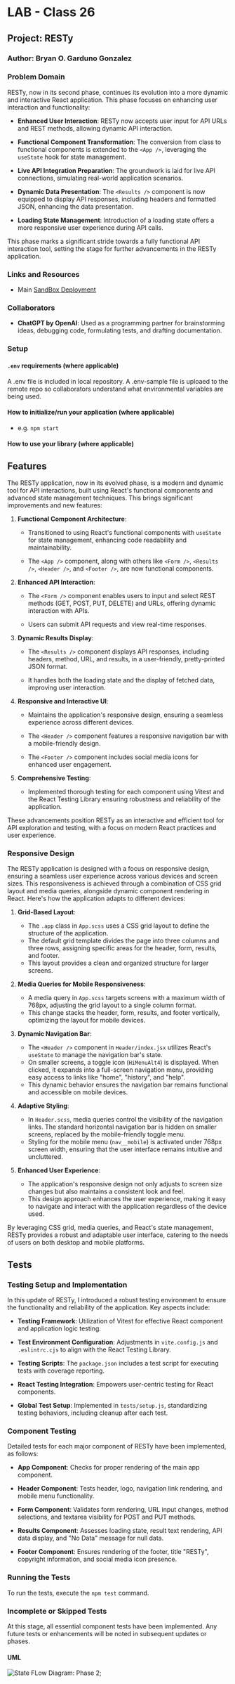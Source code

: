 # LAB - Class 26

## Project: RESTy

### Author: Bryan O. Garduno Gonzalez

### **Problem Domain**

RESTy, now in its second phase, continues its evolution into a more dynamic and interactive React application. This phase focuses on enhancing user interaction and functionality:

- **Enhanced User Interaction**: RESTy now accepts user input for API URLs and REST methods, allowing dynamic API interaction.

- **Functional Component Transformation**: The conversion from class to functional components is extended to the `<App />`, leveraging the `useState` hook for state management.

- **Live API Integration Preparation**: The groundwork is laid for live API connections, simulating real-world application scenarios. 

- **Dynamic Data Presentation**: The `<Results />` component is now equipped to display API responses, including headers and formatted JSON, enhancing the data presentation.

- **Loading State Management**: Introduction of a loading state offers a more responsive user experience during API calls.

This phase marks a significant stride towards a fully functional API interaction tool, setting the stage for further advancements in the RESTy application.

### Links and Resources

- Main [SandBox Deployment](https://qf2rg6-5173.csb.app/)

### Collaborators

- **ChatGPT by OpenAI**: Used as a programming partner for brainstorming ideas, debugging code, formulating tests, and drafting documentation.

### Setup

#### `.env` requirements (where applicable)

A .env file is included in local repository. A .env-sample file is uploaed to the remote repo so collaborators understand what environmental variables are being used.

#### How to initialize/run your application (where applicable)

- e.g. `npm start`

#### How to use your library (where applicable)

## Features

The RESTy application, now in its evolved phase, is a modern and dynamic tool for API interactions, built using React's functional components and advanced state management techniques. This brings significant improvements and new features:

1. **Functional Component Architecture**:

   - Transitioned to using React's functional components with `useState` for state management, enhancing code readability and maintainability.
   
   - The `<App />` component, along with others like `<Form />`, `<Results />`, `<Header />`, and `<Footer />`, are now functional components.
   
2. **Enhanced API Interaction**:

   - The `<Form />` component enables users to input and select REST methods (GET, POST, PUT, DELETE) and URLs, offering dynamic interaction with APIs.
   
   - Users can submit API requests and view real-time responses.
   
3. **Dynamic Results Display**:

   - The `<Results />` component displays API responses, including headers, method, URL, and results, in a user-friendly, pretty-printed JSON format.
   
   - It handles both the loading state and the display of fetched data, improving user interaction.
   
4. **Responsive and Interactive UI**:

   - Maintains the application's responsive design, ensuring a seamless experience across different devices.
   
   - The `<Header />` component features a responsive navigation bar with a mobile-friendly design.
   
   - The `<Footer />` component includes social media icons for enhanced user engagement.
   
5. **Comprehensive Testing**:

   - Implemented thorough testing for each component using Vitest and the React Testing Library ensuring robustness and reliability of the application.
   
These advancements position RESTy as an interactive and efficient tool for API exploration and testing, with a focus on modern React practices and user experience.

### Responsive Design

The RESTy application is designed with a focus on responsive design, ensuring a seamless user experience across various devices and screen sizes. This responsiveness is achieved through a combination of CSS grid layout and media queries, alongside dynamic component rendering in React. Here's how the application adapts to different devices:

1. **Grid-Based Layout**:

   - The `.app` class in `App.scss` uses a CSS grid layout to define the structure of the application.
   - The default grid template divides the page into three columns and three rows, assigning specific areas for the header, form, results, and footer.
   - This layout provides a clean and organized structure for larger screens.

2. **Media Queries for Mobile Responsiveness**:

   - A media query in `App.scss` targets screens with a maximum width of 768px, adjusting the grid layout to a single column format.
   - This change stacks the header, form, results, and footer vertically, optimizing the layout for mobile devices.

3. **Dynamic Navigation Bar**:

   - The `<Header />` component in `Header/index.jsx` utilizes React's `useState` to manage the navigation bar's state.
   - On smaller screens, a toggle icon (`HiMenuAlt4`) is displayed. When clicked, it expands into a full-screen navigation menu, providing easy access to links like "home", "history", and "help".
   - This dynamic behavior ensures the navigation bar remains functional and accessible on mobile devices.

4. **Adaptive Styling**:

   - In `Header.scss`, media queries control the visibility of the navigation links. The standard horizontal navigation bar is hidden on smaller screens, replaced by the mobile-friendly toggle menu.
   - Styling for the mobile menu (`nav__mobile`) is activated under 768px screen width, ensuring that the user interface remains intuitive and uncluttered.

5. **Enhanced User Experience**:
   - The application's responsive design not only adjusts to screen size changes but also maintains a consistent look and feel.
   - This design approach enhances the user experience, making it easy to navigate and interact with the application regardless of the device used.

By leveraging CSS grid, media queries, and React's state management, RESTy provides a robust and adaptable user interface, catering to the needs of users on both desktop and mobile platforms.


## Tests 

### Testing Setup and Implementation

In this update of RESTy, I introduced a robust testing environment to ensure the functionality and reliability of the application. Key aspects include:

- **Testing Framework**: Utilization of Vitest for effective React component and application logic testing.

- **Test Environment Configuration**: Adjustments in `vite.config.js` and `.eslintrc.cjs` to align with the React Testing Library.

- **Testing Scripts**: The `package.json` includes a test script for executing tests with coverage reporting.

- **React Testing Integration**: Empowers user-centric testing for React components. 

- **Global Test Setup**: Implemented in `tests/setup.js`, standardizing testing behaviors, including cleanup after each test.

### Component Testing

Detailed tests for each major component of RESTy have been implemented, as follows:

- **App Component**: Checks for proper rendering of the main app component.

- **Header Component**: Tests header, logo, navigation link rendering, and mobile menu functionality.

- **Form Component**: Validates form rendering, URL input changes, method selections, and textarea visibility for POST and PUT methods.

- **Results Component**: Assesses loading state, result text rendering, API data display, and "No Data" message for null data.

- **Footer Component**: Ensures rendering of the footer, title "RESTy", copyright information, and social media icon presence.

### Running the Tests

To run the tests, execute the `npm test` command.

### Incomplete or Skipped Tests  

At this stage, all essential component tests have been implemented. Any future tests or enhancements will be noted in subsequent updates or phases.

#### UML

![State FLow Diagram: Phase 2](./public/assets/phase2UML.png);
